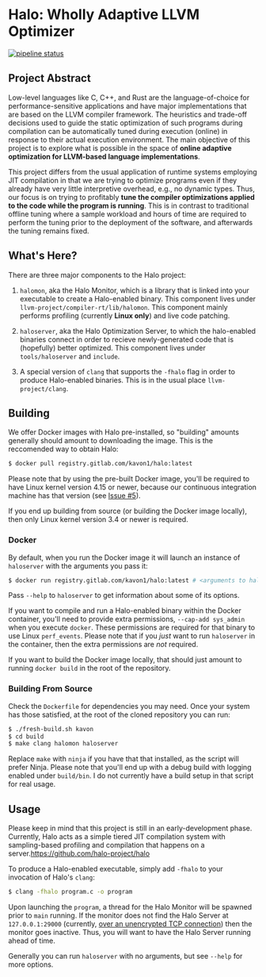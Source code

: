 Halo: Wholly Adaptive LLVM Optimizer
==========================================

[![pipeline status](https://gitlab.com/kavon1/halo/badges/master/pipeline.svg)](https://gitlab.com/kavon1/halo/commits/master)

## Project Abstract

Low-level languages like C, C++, and Rust are the language-of-choice for
performance-sensitive applications and have major implementations that are based
on the LLVM compiler framework. The heuristics and trade-off decisions used to
guide the static optimization of such programs during compilation can be
automatically tuned during execution (online) in response to their actual
execution environment. The main objective of this project is to explore what is
possible in the space of **online adaptive optimization for LLVM-based language
implementations**.

This project differs from the usual application of runtime systems employing JIT
compilation in that we are trying to optimize programs even if they already have
very little interpretive overhead, e.g., no dynamic types. Thus, our focus is on
trying to profitably **tune the compiler optimizations applied to the code 
while the program is running**.
This is in contrast to traditional offline tuning where a sample workload and
hours of time are required to perform the tuning prior to the deployment of the
software, and afterwards the tuning remains fixed.


## What's Here?

There are three major components to the Halo project:

1. `halomon`, aka the Halo Monitor, which is a library that is linked into your
executable to create a Halo-enabled binary. This component lives under
`llvm-project/compiler-rt/lib/halomon`. This component mainly performs profiling 
(currently **Linux only**) and live code patching.

2. `haloserver`, aka the Halo Optimization Server, to which the halo-enabled
binaries connect in order to recieve newly-generated code that is (hopefully)
better optimized. This component lives under `tools/haloserver` and `include`.

3. A special version of `clang` that supports the `-fhalo` flag in order to
produce Halo-enabled binaries. This is in the usual place `llvm-project/clang`.


## Building

We offer Docker images with Halo pre-installed, so "building" amounts
generally should amount to downloading the image. This is the reccomended way to obtain
Halo:

```bash
$ docker pull registry.gitlab.com/kavon1/halo:latest
```

Please note that by using the pre-built Docker image, you'll be required to have
Linux kernel version 4.15 or newer, because our continuous integration machine has
that version (see [Issue #5](https://github.com/halo-project/halo/issues/5)).

If you end up building from source (or building the Docker image locally), 
then only Linux kernel version 3.4 or newer is required.


### Docker

By default, when you run the Docker image it will launch an instance
of `haloserver` with the arguments you pass it:

```bash
$ docker run registry.gitlab.com/kavon1/halo:latest # <arguments to haloserver>
```

Pass `--help` to `haloserver` to get information about some of its options.

If you want to compile and run a Halo-enabled binary within the Docker
container, you'll need to provide extra permissions, `--cap-add sys_admin` when
you execute `docker`. These permissions are required for that binary to use
Linux `perf_events`. Please note that if you *just* want to run `haloserver` in
the container, then the extra permissions are *not* required.

If you want to build the Docker image locally, that should just amount to running
`docker build` in the root of the repository.


### Building From Source

Check the `Dockerfile` for dependencies you may need. Once your system has those
satisfied, at the root of the cloned repository you can run:

```bash
$ ./fresh-build.sh kavon
$ cd build
$ make clang halomon haloserver
```

Replace `make` with `ninja` if you have that that installed, as the script will prefer Ninja.
Please note that you'll end up with a debug build with logging enabled under `build/bin`.
I do not currently have a build setup in that script for real usage.


## Usage

Please keep in mind that this project is still in an early-development phase.
Currently, Halo acts as a simple tiered JIT compilation system with sampling-based
profiling and compilation that happens on a server.https://github.com/halo-project/halo

To produce a Halo-enabled executable, simply add `-fhalo` to your invocation of Halo's `clang`:

```bash
$ clang -fhalo program.c -o program
```

Upon launching the `program`, a thread for the Halo Monitor will be spawned prior to `main` running.
If the monitor does not find the Halo Server at `127.0.0.1:29000` (currently, [over an unencrypted TCP connection](https://github.com/halo-project/halo/issues/2)) then the monitor goes inactive.
Thus, you will want to have the Halo Server running ahead of time.

Generally you can run `haloserver` with no arguments, but see `--help` for more options.
